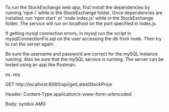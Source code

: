 To run the StockExchange web app, first install the dependencies by running 'npm i' while in the StockExchange folder.
Once dependencies are installed, run 'npm start' or 'node index.js' while in the StockExchange folder. The service will run
on localhost on the port specified in index.js.

If getting mysql connection errors, in mysql run the script in mysqlConnectionFix.sql on the user accessing the db from node.
Then try to run the server again.

Be sure the username and password are correct for the mySQL instance running. Also be sure that the mySQL service is running.
The server can be tested using an app like Postman.

ex. req

GET http://localhost:8080/api/getLatestStockPrice

Header:
Content-Type    application/x-www-form-urlencoded

Body:
symbol  AMD